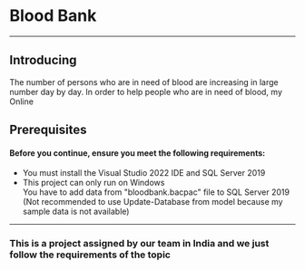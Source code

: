 <h1>Blood Bank</h1>  
 <hr>
  <h2>Introducing</h2> 
  <p>The number of persons who are in need of blood are increasing in large
number day by day. In order to help people who are in need of blood, my Online<pp>
   <h2>Prerequisites</h2>
   <h4>Before you continue, ensure you meet the following requirements:</h4>
  <p>
  <ul>
    <li>You must install the Visual Studio 2022 IDE and SQL Server 2019</li>
    <li>This project can only run on Windows</li>
    </li>You have to add data from "bloodbank.bacpac" file to SQL Server 2019 
  (Not recommended to use Update-Database from model because my sample data is not available)</li>
  </ul>
  </p>
  <hr>
  <h3>This is a project assigned by our team in India and we just follow the requirements of the topic</h3>

